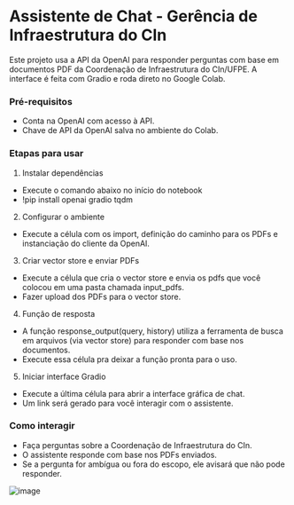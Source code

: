 # Assistente de Chat - Gerência de Infraestrutura do CIn

Este projeto usa a API da OpenAI para responder perguntas com base em documentos PDF da Coordenação de Infraestrutura do CIn/UFPE. A interface é feita com Gradio e roda direto no Google Colab.

### Pré-requisitos
- Conta na OpenAI com acesso à API.
- Chave de API da OpenAI salva no ambiente do Colab.

### Etapas para usar
1. Instalar dependências
- Execute o comando abaixo no início do notebook
- !pip install openai gradio tqdm

2. Configurar o ambiente
- Execute a célula com os import, definição do caminho para os PDFs e instanciação do cliente da OpenAI.

3. Criar vector store e enviar PDFs
- Execute a célula que cria o vector store e envia os pdfs que você colocou em uma pasta chamada input_pdfs.
- Fazer upload dos PDFs para o vector store.

4. Função de resposta
- A função response_output(query, history) utiliza a ferramenta de busca em arquivos (via vector store) para responder com base nos documentos.
- Execute essa célula pra deixar a função pronta para o uso.

5. Iniciar interface Gradio
- Execute a última célula para abrir a interface gráfica de chat.
- Um link será gerado para você interagir com o assistente.

### Como interagir
- Faça perguntas sobre a Coordenação de Infraestrutura do CIn.
- O assistente responde com base nos PDFs enviados.
- Se a pergunta for ambígua ou fora do escopo, ele avisará que não pode responder.

![image](https://github.com/user-attachments/assets/b47e9afa-e051-431a-a3ad-0ce443ff0030)

